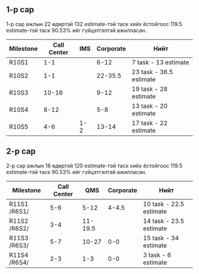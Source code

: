 ## 1-р сар

1-р сар ажлын 22 өдөртэй 132 estimate-тэй таск хийх ёстойгоос 119.5 estimate-тэй таск 90.53% ийг гүйцэтгэлтэй ажилласан.

| Milestone | Call Center | IMS | Corporate | Нийт                    |
| --------- | ----------- | --- | --------- | ----------------------- |
| R10S1     | 1-1         |     | 6-12      | 7 task - 13 estimate    |
| R10S2     | 1-1         |     | 22-35.5   | 23 task - 36.5 estimate |
| R10S3     | 10-16       |     | 9-12      | 19 task - 28 estimate   |
| R10S4     | 8-12        |     | 5-8       | 13 task - 20 estimate   |
| R10S5     | 4-6         | 1-2 | 13-14     | 17 task - 22 estimate   |

## 2-р сар

2-р сар ажлын 18 өдөртэй 120 estimate-тэй таск хийх ёстойгоос 119.5 estimate-тэй таск 90.53% ийг гүйцэтгэлтэй ажилласан.

| Milestone     | Call Center | QMS     | Corporate | Нийт                    |
| ------------- | ----------- | ------- | --------- | ----------------------- |
| R11S1  /R6S1/ | 5-6         | 5-12    | 4-4.5     | 10 task - 22.5 estimate |
| R11S2  /R6S2/ | 3-4         | 11-19.5 |           | 14 task - 23.5 estimate |
| R11S3  /R6S3/ | 5-7         | 10-27     | 0-0       | 15 task - 34 estimate     |
| R11S4  /R6S4/ | 2-3         | 1-3     | 0-0       | 3 task - 6 estimate     |
